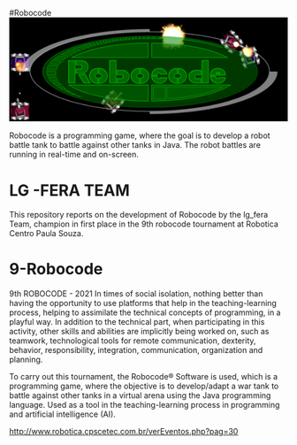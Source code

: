 #Robocode
![robocode_logo_tanks.png](https://github.com/kauanmatos224/9-Robocode/blob/main/robocode_logo_tanks.png)

Robocode is a programming game, where the goal is to develop a robot battle tank to battle against other tanks in Java. The robot battles are running in real-time and on-screen.

# LG -FERA TEAM

This repository reports on the development of Robocode by the lg_fera Team, champion in first place in the 9th robocode tournament at Robotica Centro Paula Souza.



# 9-Robocode

9th ROBOCODE - 2021
In times of social isolation, nothing better than having the opportunity to use platforms that help in the teaching-learning process, helping to assimilate the technical concepts of programming, in a playful way. In addition to the technical part, when participating in this activity, other skills and abilities are implicitly being worked on, such as teamwork, technological tools for remote communication, dexterity, behavior, responsibility, integration, communication, organization and planning.

To carry out this tournament, the Robocode® Software is used, which is a programming game, where the objective is to develop/adapt a war tank to battle against other tanks in a virtual arena using the Java programming language. Used as a tool in the teaching-learning process in programming and artificial intelligence (AI).

http://www.robotica.cpscetec.com.br/verEventos.php?pag=30

